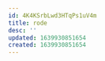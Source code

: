 ```yaml
---
id: 4K4KSrbLwd3HTqPs1uV4m
title: rode
desc: ''
updated: 1639930851654
created: 1639930851654
---
```




